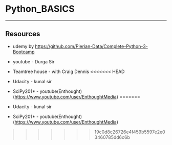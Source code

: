# Python_BASICS


---
## Resources 
- udemy by https://github.com/Pierian-Data/Complete-Python-3-Bootcamp
- youtube - Durga Sir 
- Teamtree house - with Craig Dennis
<<<<<<< HEAD
- Udacity - kunal sir
- SciPy201* - youtube(Enthought) (https://www.youtube.com/user/EnthoughtMedia)
=======

- Udacity - kunal sir
- SciPy201* - youtube(Enthought) (https://www.youtube.com/user/EnthoughtMedia)
>>>>>>> 19c0d8c26726e4f459b5597e2e03460785dd6c6b
